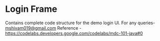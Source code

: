 # Login Frame

Contains complete code structure for the demo login UI.
For any queries- mshivam019@gmail.com
Reference - https://codelabs.developers.google.com/codelabs/mdc-101-java#0
